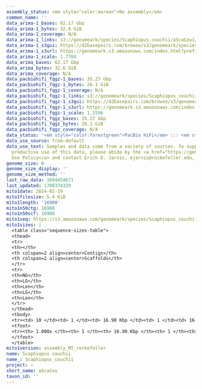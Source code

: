 ```yaml
---
assembly_status: <em style="color:maroon">No assembly</em>
common_name: ''
data_arima-1_bases: 62.17 Gbp
data_arima-1_bytes: 32.6 GiB
data_arima-1_coverage: N/A
data_arima-1_links: s3://genomeark/species/Scaphiopus_couchii/aScaCou1/genomic_data/arima/<br>
data_arima-1_s3gui: https://42basepairs.com/browse/s3/genomeark/species/Scaphiopus_couchii/aScaCou1/genomic_data/arima/
data_arima-1_s3url: https://genomeark.s3.amazonaws.com/index.html?prefix=species/Scaphiopus_couchii/aScaCou1/genomic_data/arima/
data_arima-1_scale: 1.7784
data_arima_bases: 62.17 Gbp
data_arima_bytes: 32.6 GiB
data_arima_coverage: N/A
data_pacbiohifi_fqgz-1_bases: 35.27 Gbp
data_pacbiohifi_fqgz-1_bytes: 26.1 GiB
data_pacbiohifi_fqgz-1_coverage: N/A
data_pacbiohifi_fqgz-1_links: s3://genomeark/species/Scaphiopus_couchii/aScaCou1/genomic_data/pacbio_hifi/<br>
data_pacbiohifi_fqgz-1_s3gui: https://42basepairs.com/browse/s3/genomeark/species/Scaphiopus_couchii/aScaCou1/genomic_data/pacbio_hifi/
data_pacbiohifi_fqgz-1_s3url: https://genomeark.s3.amazonaws.com/index.html?prefix=species/Scaphiopus_couchii/aScaCou1/genomic_data/pacbio_hifi/
data_pacbiohifi_fqgz-1_scale: 1.2596
data_pacbiohifi_fqgz_bases: 35.27 Gbp
data_pacbiohifi_fqgz_bytes: 26.1 GiB
data_pacbiohifi_fqgz_coverage: N/A
data_status: '<em style="color:forestgreen">PacBio HiFi</em> ::: <em style="color:forestgreen">Arima</em>'
data_use_source: from-default
data_use_text: Samples and data come from a variety of sources. To support fair and
  productive use of this data, please abide by the <a href="https://genome10k.soe.ucsc.edu/data-use-policies/">Data
  Use Policy</a> and contact Erich D. Jarvis, ejarvis@rockefeller.edu, with any questions.
genome_size: 0
genome_size_display: ''
genome_size_method: ''
last_raw_data: 1694454671
last_updated: 1708374329
mito1date: 2024-02-19
mito1filesize: 5.4 KiB
mito1length: '16900'
mito1n50ctg: 16900
mito1n50scf: 16900
mito1seq: https://s3.amazonaws.com/genomeark/species/Scaphiopus_couchii/aScaCou1/assembly_MT_rockefeller/aScaCou1.MT.20240219.fasta.gz
mito1sizes: |
  <table class="sequence-sizes-table">
  <thead>
  <tr>
  <th></th>
  <th colspan=2 align=center>Contigs</th>
  <th colspan=2 align=center>Scaffolds</th>
  </tr>
  <tr>
  <th>NG</th>
  <th>LG</th>
  <th>Len</th>
  <th>LG</th>
  <th>Len</th>
  </tr>
  </thead>
  <tbody>
  <tr><td> 10 </td><td> 1 </td><td> 16.90 Kbp </td><td> 1 </td><td> 16.90 Kbp </td></tr><tr><td> 20 </td><td> 1 </td><td> 16.90 Kbp </td><td> 1 </td><td> 16.90 Kbp </td></tr><tr><td> 30 </td><td> 1 </td><td> 16.90 Kbp </td><td> 1 </td><td> 16.90 Kbp </td></tr><tr><td> 40 </td><td> 1 </td><td> 16.90 Kbp </td><td> 1 </td><td> 16.90 Kbp </td></tr><tr style="background-color:#cccccc;"><td> 50 </td><td> 1 </td><td style="background-color:#ff8888;"> 16.90 Kbp </td><td> 1 </td><td style="background-color:#ff8888;"> 16.90 Kbp </td></tr><tr><td> 60 </td><td> 1 </td><td> 16.90 Kbp </td><td> 1 </td><td> 16.90 Kbp </td></tr><tr><td> 70 </td><td> 1 </td><td> 16.90 Kbp </td><td> 1 </td><td> 16.90 Kbp </td></tr><tr><td> 80 </td><td> 1 </td><td> 16.90 Kbp </td><td> 1 </td><td> 16.90 Kbp </td></tr><tr><td> 90 </td><td> 1 </td><td> 16.90 Kbp </td><td> 1 </td><td> 16.90 Kbp </td></tr><tr><td> 100 </td><td> 1 </td><td> 16.90 Kbp </td><td> 1 </td><td> 16.90 Kbp </td></tr></tbody>
  <tfoot>
  <tr><th> 1.000x </th><th> 1 </th><th> 16.90 Kbp </th><th> 1 </th><th> 16.90 Kbp </th></tr>
  </tfoot>
  </table>
mito1version: assembly_MT_rockefeller
name: Scaphiopus couchii
name_: Scaphiopus_couchii
project: ~
short_name: aScaCou
taxon_id: ''
---
```

